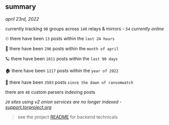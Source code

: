 
## summary
_april 23rd, 2022_

currently tracking `98` groups across `140` relays & mirrors - _`54` currently online_

⏲ there have been `13` posts within the `last 24 hours`

🦈 there have been `296` posts within the `month of april`

🪐 there have been `1011` posts within the `last 90 days`

🏚 there have been `1217` posts within the `year of 2022`

🦕 there have been `3503` posts `since the dawn of ransomwatch`

there are `48` custom parsers indexing posts

_`20` sites using v2 onion services are no longer indexed - [support.torproject.org](https://support.torproject.org/onionservices/v2-deprecation/)_

> see the project [README](https://github.com/thetanz/ransomwatch#ransomwatch--) for backend technicals
